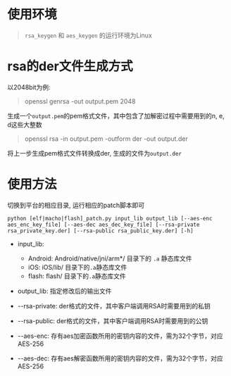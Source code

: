 # 使用环境
   
> `rsa_keygen` 和 `aes_keygen` 的运行环境为Linux

# rsa的der文件生成方式

以2048bit为例:

> openssl genrsa -out output.pem 2048

生成一个`output.pem`的pem格式文件，其中包含了加解密过程中需要用到的n, e, d这些大整数

> openssl rsa -in output.pem -outform der -out output.der

将上一步生成pem格式文件转换成der, 生成的文件为`output.der`

# 使用方法

切换到平台的相应目录, 运行相应的patch脚本即可

`` python [elf|macho|flash]_patch.py input_lib output_lib [--aes-enc aes_enc_key_file] [--aes-dec aes_dec_key_file] [--rsa-private rsa_private_key.der] [--rsa-public rsa_public_key.der] [-h] ``

* input_lib: 
    * Android: Android/native/jni/arm*/ 目录下的 `.a` 静态库文件
    * iOS: iOS/lib/  目录下的`.a`静态库文件
    * flash: flash/ 目录下的`.a`静态库文件

* output_lib: 指定修改后的输出文件
* --rsa-private: der格式的文件，其中客户端调用RSA时需要用到的私钥
* --rsa-public: der格式的文件，其中客户端调用RSA时需要用到的公钥
* --aes-enc: 存有aes加密函数所用的密钥内容的文件，需为32个字节，对应AES-256
* --aes-dec: 存有aes解密函数所用的密钥内容的文件，需为32个字节，对应AES-256
